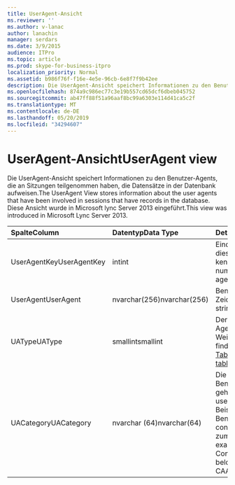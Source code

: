 ```yaml
---
title: UserAgent-Ansicht
ms.reviewer: ''
ms.author: v-lanac
author: lanachin
manager: serdars
ms.date: 3/9/2015
audience: ITPro
ms.topic: article
ms.prod: skype-for-business-itpro
localization_priority: Normal
ms.assetid: b986f76f-f16e-4e5e-96cb-6e8f7f9b42ee
description: Die UserAgent-Ansicht speichert Informationen zu den Benutzer-Agents, die an Sitzungen teilgenommen haben, die Datensätze in der Datenbank aufweisen. Diese Ansicht wurde in Microsoft lync Server 2013 eingeführt.
ms.openlocfilehash: 874a9c986ec77c3e19b557cd65dcf6dbeb045752
ms.sourcegitcommit: ab47ff88f51a96aaf8bc99a6303e114d41ca5c2f
ms.translationtype: MT
ms.contentlocale: de-DE
ms.lasthandoff: 05/20/2019
ms.locfileid: "34294607"
---
```

# <a name="useragent-view"></a><span data-ttu-id="8f71f-104">UserAgent-Ansicht</span><span class="sxs-lookup"><span data-stu-id="8f71f-104">UserAgent view</span></span>
 
<span data-ttu-id="8f71f-105">Die UserAgent-Ansicht speichert Informationen zu den Benutzer-Agents, die an Sitzungen teilgenommen haben, die Datensätze in der Datenbank aufweisen.</span><span class="sxs-lookup"><span data-stu-id="8f71f-105">The UserAgent View stores information about the user agents that have been involved in sessions that have records in the database.</span></span> <span data-ttu-id="8f71f-106">Diese Ansicht wurde in Microsoft lync Server 2013 eingeführt.</span><span class="sxs-lookup"><span data-stu-id="8f71f-106">This view was introduced in Microsoft Lync Server 2013.</span></span>
  
|<span data-ttu-id="8f71f-107">**Spalte**</span><span class="sxs-lookup"><span data-stu-id="8f71f-107">**Column**</span></span>|<span data-ttu-id="8f71f-108">**Datentyp**</span><span class="sxs-lookup"><span data-stu-id="8f71f-108">**Data Type**</span></span>|<span data-ttu-id="8f71f-109">**Details**</span><span class="sxs-lookup"><span data-stu-id="8f71f-109">**Details**</span></span>|
|:-----|:-----|:-----|
|<span data-ttu-id="8f71f-110">UserAgentKey</span><span class="sxs-lookup"><span data-stu-id="8f71f-110">UserAgentKey</span></span>  <br/> |<span data-ttu-id="8f71f-111">int</span><span class="sxs-lookup"><span data-stu-id="8f71f-111">int</span></span>  <br/> |<span data-ttu-id="8f71f-112">Eindeutige Nummer, die diesen Benutzer-Agent kennzeichnet.</span><span class="sxs-lookup"><span data-stu-id="8f71f-112">Unique number identifying this user agent.</span></span>  <br/> |
|<span data-ttu-id="8f71f-113">UserAgent</span><span class="sxs-lookup"><span data-stu-id="8f71f-113">UserAgent</span></span>  <br/> |<span data-ttu-id="8f71f-114">nvarchar(256)</span><span class="sxs-lookup"><span data-stu-id="8f71f-114">nvarchar(256)</span></span>  <br/> |<span data-ttu-id="8f71f-115">Benutzer-Agent-Zeichenfolge.</span><span class="sxs-lookup"><span data-stu-id="8f71f-115">User agent string.</span></span>  <br/> |
|<span data-ttu-id="8f71f-116">UAType</span><span class="sxs-lookup"><span data-stu-id="8f71f-116">UAType</span></span>  <br/> |<span data-ttu-id="8f71f-117">smallint</span><span class="sxs-lookup"><span data-stu-id="8f71f-117">smallint</span></span>  <br/> |<span data-ttu-id="8f71f-118">Der Typ des Benutzer-Agents.</span><span class="sxs-lookup"><span data-stu-id="8f71f-118">Type of user agent.</span></span> <span data-ttu-id="8f71f-119">Weitere Informationen finden Sie in der [userAgent-Tabelle](useragent.md) .</span><span class="sxs-lookup"><span data-stu-id="8f71f-119">See the [UserAgent table](useragent.md) for more details.</span></span> <br/> |
|<span data-ttu-id="8f71f-120">UACategory</span><span class="sxs-lookup"><span data-stu-id="8f71f-120">UACategory</span></span>  <br/> |<span data-ttu-id="8f71f-121">nvarchar (64)</span><span class="sxs-lookup"><span data-stu-id="8f71f-121">nvarchar(64)</span></span>  <br/> |<span data-ttu-id="8f71f-122">Die Kategorie, zu der der Benutzer-Agent gehört.</span><span class="sxs-lookup"><span data-stu-id="8f71f-122">Category that the user agent belongs to.</span></span> <span data-ttu-id="8f71f-123">Beispielsweise gehört der Benutzer-Agent conferencing_attendant_ 1.0 zum UACategory CAA.</span><span class="sxs-lookup"><span data-stu-id="8f71f-123">For example, the user agent Conferencing_Attendant_1.0 belongs to the UACategory CAA.</span></span>  <br/> |
   


